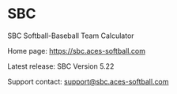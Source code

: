 # SBC
SBC Softball-Baseball Team Calculator

Home page: https://sbc.aces-softball.com

Latest release: SBC Version 5.22

Support contact:
support@sbc.aces-softball.com
